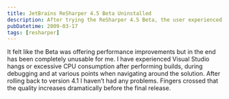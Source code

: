 ```yaml
---
title: JetBrains ReSharper 4.5 Beta Uninstalled
description: After trying the ReSharper 4.5 Beta, the user experienced Visual Studio hangs and excessive CPU consumption, so they rolled back to version 4.1 with no issues. They hope the quality of the Beta will improve before the final release.
pubDatetime: 2009-03-17
tags: [resharper]
---
```


It felt like the Beta was offering performance improvements but in the end has been completely unusable for me. I have experienced Visual Studio hangs or excessive CPU consumption after performing builds, during debugging and at various points when navigating around the solution. After rolling back to version 4.1 I haven’t had any problems. Fingers crossed that the quality increases dramatically before the final release.

